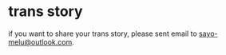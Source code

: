 # trans story

if you want to share your trans story, please sent email to [sayo-melu@outlook.com](mailto:sayo-melu@outlook.com).